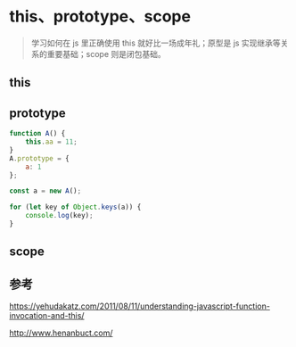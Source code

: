 # this、prototype、scope

> 学习如何在 js 里正确使用 this 就好比一场成年礼；原型是 js 实现继承等关系的重要基础；scope 则是闭包基础。

## this

## prototype

```js
function A() {
    this.aa = 11;
}
A.prototype = {
    a: 1
};

const a = new A();

for (let key of Object.keys(a)) {
    console.log(key);
}
```

## scope

## 参考

https://yehudakatz.com/2011/08/11/understanding-javascript-function-invocation-and-this/

http://www.henanbuct.com/
